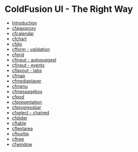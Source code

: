 <title>ColdFusion UI - The Right Way</title>

ColdFusion UI - The Right Way
===

* [Introduction](introduction.html)
* [cfajaxproxy](cfajaxproxy/index.html)
* [cfcalendar](cfcalendar/index.html)
* [cfchart](cfchart/index.html)
* [cfdiv](cfdiv/index.html)
* [cfform - validation](cfform-validate/index.html)
* [cfgrid](cfgrid/index.html)
* [cfinput - autosuggest](cfinput-autosuggest/index.html)
* [cfinput - events](cfinput-events/index.html)
* [cflayout - tabs](cflayout-tabs/index.html)
* [cfmap](cfmap/index.html)
* [cfmediaplayer](cfmediaplayer/index.html)
* [cfmenu](cfmenu/index.html)
* [cfmessagebox](cfmessagebox/index.html)
* [cfpod](cfpod/index.html)
* [cfpresentation](cfpresentation/index.html)
* [cfprogressbar](cfprogressbar/index.html)
* [cfselect - chained](cfselect-chained/index.html)
* [cfslider](cfslider/index.html)
* [cftable](cftable/index.html)
* [cftextarea](cftextarea/index.html)
* [cftooltip](cftooltip/index.html)
* [cftree](cftree/index.html)
* [cfwindow](cfwindow/index.html)


